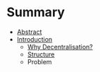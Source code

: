 # Summary

* [Abstract](README.md)
* [Introduction](INTRODUCTION.md)
   * [Why Decentralisation?](WHY_DECENTRALISATION.md)
   * [Structure](STRUCTURE.md)
   * Problem

